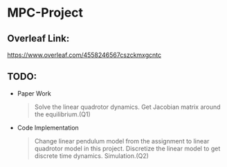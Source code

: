 # MPC-Project

## Overleaf Link:

https://www.overleaf.com/4558246567cszckmxgcntc


## TODO:
* Paper Work
    > Solve the linear quadrotor dynamics. Get Jacobian matrix around the equilibrium.(Q1)

* Code Implementation
    > Change linear pendulum model from the assignment to linear quadrotor model in this project.
    > Discretize the linear model to get discrete time dynamics.
    > Simulation.(Q2)